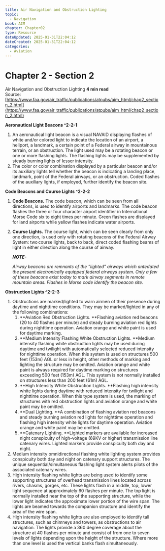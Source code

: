 ```yaml
---
title: Air Navigation and Obstruction Lighting
topic:
  - Navigation
book: AIM
chapter: Chapter02
type: Resource
dateUpdated: 2025-01-31T22:04:12
dateCreated: 2025-01-31T22:04:12
categories:
  - Aviation
---
```


# Chapter 2 - Section 2
Air Navigation and Obstruction Lighting
**4 min read**  
Source: [https://www.faa.gov/air_traffic/publications/atpubs/aim_html/chap2_section_2.html](https://www.faa.gov/air_traffic/publications/atpubs/aim_html/chap2_section_2.html)

<div>

**Aeronautical Light Beacons ^2-2-1**

1.  An aeronautical light beacon is a visual NAVAID displaying flashes of white and/or colored light to indicate the location of an airport, a heliport, a landmark, a certain point of a Federal airway in mountainous terrain, or an obstruction. The light used may be a rotating beacon or one or more flashing lights. The flashing lights may be supplemented by steady burning lights of lesser intensity.
2.  The color or color combination displayed by a particular beacon and/or its auxiliary lights tell whether the beacon is indicating a landing place, landmark, point of the Federal airways, or an obstruction. Coded flashes of the auxiliary lights, if employed, further identify the beacon site.

**Code Beacons and Course Lights ^2-2-2**

1.  **Code Beacons.** The code beacon, which can be seen from all directions, is used to identify airports and landmarks. The code beacon flashes the three or four character airport identifier in International Morse Code six to eight times per minute. Green flashes are displayed for land airports while yellow flashes indicate water airports.
2.  **Course Lights.** The course light, which can be seen clearly from only one direction, is used only with rotating beacons of the Federal Airway System: two course lights, back to back, direct coded flashing beams of light in either direction along the course of airway.
    <div>

    <em>**NOTE-**</em>

    <em>Airway beacons are remnants of the “lighted” airways which antedated the present electronically equipped federal airways system. Only a few of these beacons exist today to mark airway segments in remote mountain areas. Flashes in Morse code identify the beacon site.</em>

    </div>

**Obstruction Lights ^2-2-3**

1.  Obstructions are marked/lighted to warn airmen of their presence during daytime and nighttime conditions. They may be marked/lighted in any of the following combinations:
    1.  **Aviation Red Obstruction Lights.<em> </em>**Flashing aviation red beacons (20 to 40 flashes per minute) and steady burning aviation red lights during nighttime operation. Aviation orange and white paint is used for daytime marking.
    2.  **Medium Intensity Flashing White Obstruction Lights.<em> </em>**Medium intensity flashing white obstruction lights may be used during daytime and twilight with automatically selected reduced intensity for nighttime operation. When this system is used on structures 500 feet (153m) AGL or less in height, other methods of marking and lighting the structure may be omitted. Aviation orange and white paint is always required for daytime marking on structures exceeding 500 feet (153m) AGL. This system is not normally installed on structures less than 200 feet (61m) AGL.
    3.  **High Intensity White Obstruction Lights.<em> </em>**Flashing high intensity white lights during daytime with reduced intensity for twilight and nighttime operation. When this type system is used, the marking of structures with red obstruction lights and aviation orange and white paint may be omitted.
    4.  **Dual Lighting.<em> </em>**A combination of flashing aviation red beacons and steady burning aviation red lights for nighttime operation and flashing high intensity white lights for daytime operation. Aviation orange and white paint may be omitted.
    5.  **Catenary Lighting.<em> </em>**Lighted markers are available for increased night conspicuity of high-voltage (69KV or higher) transmission line catenary wires. Lighted markers provide conspicuity both day and night.
2.  Medium intensity omnidirectional flashing white lighting system provides conspicuity both day and night on catenary support structures. The unique sequential/simultaneous flashing light system alerts pilots of the associated catenary wires.
3.  High intensity flashing white lights are being used to identify some supporting structures of overhead transmission lines located across rivers, chasms, gorges, etc. These lights flash in a middle, top, lower light sequence at approximately 60 flashes per minute. The top light is normally installed near the top of the supporting structure, while the lower light indicates the approximate lower portion of the wire span. The lights are beamed towards the companion structure and identify the area of the wire span.
4.  High intensity flashing white lights are also employed to identify tall structures, such as chimneys and towers, as obstructions to air navigation. The lights provide a 360 degree coverage about the structure at 40 flashes per minute and consist of from one to seven levels of lights depending upon the height of the structure. Where more than one level is used the vertical banks flash simultaneously.

</div>